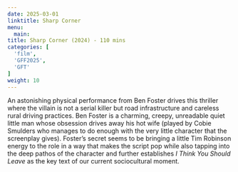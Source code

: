 ```yaml
---
date: 2025-03-01
linktitle: Sharp Corner
menu:
  main:
title: Sharp Corner (2024) - 110 mins
categories: [
  'film',
  'GFF2025',
  'GFT'
]
weight: 10
---
```


An astonishing physical performance from Ben Foster drives this thriller where the villain is not a serial killer but road infrastructure and careless rural driving practices. Ben Foster is a charming, creepy, unreadable quiet little man whose obsession drives away his hot wife (played by Cobie Smulders who manages to do enough with the very little character that the screenplay gives). Foster’s secret seems to be bringing a little Tim Robinson energy to the role in a way that makes the script pop while also tapping into the deep pathos of the character and further establishes *I Think You Should Leave* as the key text of our current sociocultural moment.